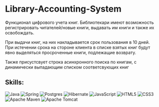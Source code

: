 # Library-Accounting-System
Функционал цифрового учета книг. Библиотекари имеют возможность регистрировать читателей/новые книги, выдавать им книги и также их освобождать.

При выдачи книг, на них накладывается срок пользования в 10 дней. При истечении срока на стороне клиента в списке взятых книг будут явно выделяться просроченные книги, подлежащие возврату.

Также присустсвует строка асинхронного поиска по книгам, с динамически выпадающим списком соответсвующих книг

## Skills:

![Java](https://img.shields.io/badge/java-%23ED8B00.svg?style=for-the-badge&logo=openjdk&logoColor=white)  ![Spring](https://img.shields.io/badge/spring-%236DB33F.svg?style=for-the-badge&logo=spring&logoColor=white)  ![Postgres](https://img.shields.io/badge/postgres-%23316192.svg?style=for-the-badge&logo=postgresql&logoColor=white)  ![Hibernate](https://img.shields.io/badge/Hibernate-59666C?style=for-the-badge&logo=Hibernate&logoColor=white)  ![JavaScript](https://img.shields.io/badge/javascript-%23323330.svg?style=for-the-badge&logo=javascript&logoColor=%23F7DF1E)  ![HTML5](https://img.shields.io/badge/html5-%23E34F26.svg?style=for-the-badge&logo=html5&logoColor=white)  ![CSS3](https://img.shields.io/badge/css3-%231572B6.svg?style=for-the-badge&logo=css3&logoColor=white)  ![Apache Maven](https://img.shields.io/badge/Apache%20Maven-C71A36?style=for-the-badge&logo=Apache%20Maven&logoColor=white)  ![Apache Tomcat](https://img.shields.io/badge/apache%20tomcat-%23F8DC75.svg?style=for-the-badge&logo=apache-tomcat&logoColor=black)
